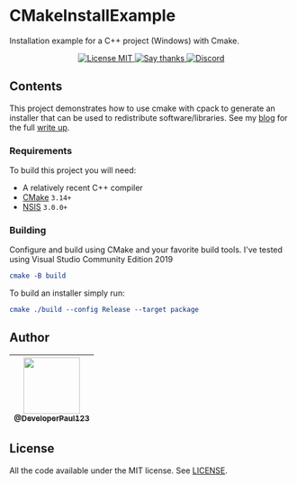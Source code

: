 # CMakeInstallExample

Installation example for a C++ project (Windows) with Cmake.

<p align="center">
  <a href="https://opensource.org/licenses/MIT">
    <img src="https://img.shields.io/badge/License-MIT-red.svg" alt="License MIT">
  </a>
  <a href="https://github.com/DeveloperPaul123/MHWDatabase/stargazers">
    <img src="https://img.shields.io/badge/Say%20Thanks-👍-1EAEDB.svg" alt="Say thanks">
  </a>
  <a href="https://discord.gg/yNQ9dW4">
    <img alt="Discord" src="https://discordapp.com/api/guilds/652515194572111872/widget.png">
  </a>
</p>

## Contents

This project demonstrates how to use cmake with cpack to generate an installer that can be used to redistribute software/libraries. See my [blog](https://developerpaul123.github.io/blog) for the full [write up](https://developerpaul123.github.io/programming/creating-an-installer-with-cmake/).

### Requirements

To build this project you will need:

- A relatively recent C++ compiler
- [CMake](https://cmake.org) `3.14+`
- [NSIS](https://nsis.sourceforge.io/Download) `3.0.0+`

### Building

Configure and build using CMake and your favorite build tools. I've tested using Visual Studio Community Edition 2019

```cmake
cmake -B build
```

To build an installer simply run:

```cmake
cmake ./build --config Release --target package
```

## Author

| [<img src="https://avatars0.githubusercontent.com/u/6591180?s=460&v=4" width="100"><br><sub>@DeveloperPaul123</sub>](https://github.com/DeveloperPaul123) |
|:----:|

## License

All the code available under the MIT license. See [LICENSE](LICENSE).
